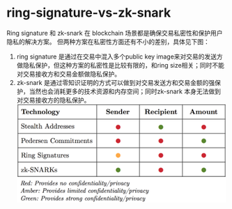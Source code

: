 # ring-signature-vs-zk-snark

Ring signature 和 zk-snark 在 blockchain 场景都是确保交易私密性和保护用户隐私的解决方案。
但两种方案在私密性方面还有不小的差别，具体见下图：
1. ring signature 是通过在交易中混入多个public key image来对交易的发送方做隐私保护，但这种方案的私密性是比较有限的，和ring size相关；同时不能对交易接收方和交易金额做隐私保护。
2. zk-snark 是通过零知识证明的方式可以做到对交易发送方和交易金额的强保护，当然也会消耗更多的技术资源和内存空间；同时zk-snark 本身无法做到对交易接收方的隐私保护。
![image](https://github.com/nil-zhang/ring-signature-vs-zk-snark/blob/master/images_folder/key%20technology.png)
